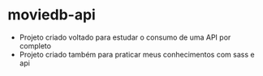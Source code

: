 # moviedb-api

- Projeto criado voltado para estudar o consumo de uma API por completo
- Projeto criado também para praticar meus conhecimentos com sass e api
